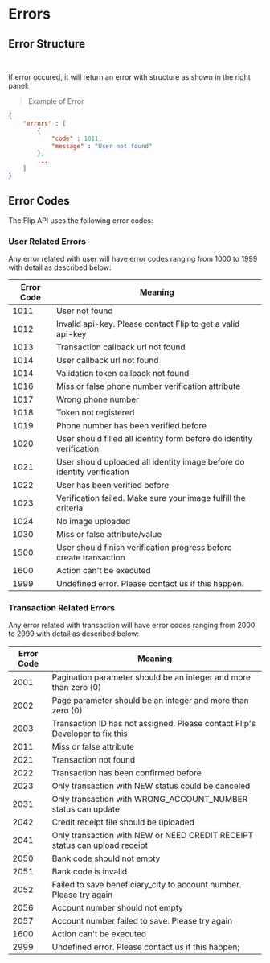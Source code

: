 # Errors

## Error Structure

```php
```

```shell
```

If error occured, it will return an error with structure as shown in the right panel:

> Example of Error

```json
{
	"errors" : [
		{
			"code" : 1011,
			"message" : "User not found"
		},
		...
	]
}
```

## Error Codes

The Flip API uses the following error codes:

### User Related Errors

Any error related with user will have error codes ranging from 1000 to 1999 with detail as described below:

Error Code | Meaning
-----------|--------
1011 | User not found
1012 | Invalid api-key. Please contact Flip to get a valid api-key
1013 | Transaction callback url not found
1014 | User callback url not found
1014 | Validation token callback not found
1016 | Miss or false phone number verification attribute
1017 | Wrong phone number
1018 | Token not registered
1019 | Phone number has been verified before
1020 | User should filled all identity form before do identity verification
1021 | User should uploaded all identity image before do identity verification
1022 | User has been verified before
1023 | Verification failed. Make sure your image fulfill the criteria
1024 | No image uploaded
1030 | Miss or false attribute/value
1500 | User should finish verification progress before create transaction
1600 | Action can't be executed
1999 | Undefined error. Please contact us if this happen.


### Transaction Related Errors
Any error related with transaction will have error codes ranging from 2000 to 2999 with detail as described below:

Error Code | Meaning
-----------|--------
2001 | Pagination parameter should be an integer and more than zero (0)
2002 | Page parameter should be an integer and more than zero (0)
2003 | Transaction ID has not assigned. Please contact Flip\'s Developer to fix this
2011 | Miss or false attribute
2021 | Transaction not found
2022 | Transaction has been confirmed before
2023 | Only transaction with NEW status could be canceled
2031 | Only transaction with WRONG_ACCOUNT_NUMBER status can update
2042 | Credit receipt file should be uploaded
2041 | Only transaction with NEW or NEED CREDIT RECEIPT status can upload receipt
2050 | Bank code should not empty
2051 | Bank code is invalid
2052 | Failed to save beneficiary_city to account number. Please try again
2056 | Account number should not empty
2057 | Account number failed to save. Please try again
1600 | Action can't be executed
2999 | Undefined error. Please contact us if this happen;